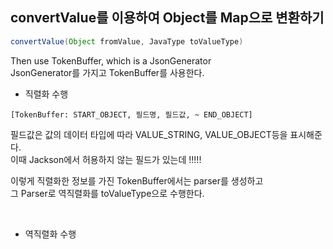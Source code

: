 ## convertValue를 이용하여 Object를 Map으로 변환하기

```java
convertValue(Object fromValue, JavaType toValueType)
```
Then use TokenBuffer, which is a JsonGenerator <br>
JsonGenerator를 가지고 TokenBuffer를 사용한다. 


- 직렬화 수행 <br>
```
[TokenBuffer: START_OBJECT, 필드명, 필드값, ~ END_OBJECT] 
```

필드값은 값의 데이터 타입에 따라 VALUE_STRING, VALUE_OBJECT등을 표시해준다. <br>
이때 Jackson에서 허용하지 않는 필드가 있는데 !!!!! 


이렇게 직렬화한 정보를 가진 TokenBuffer에서는 parser를 생성하고 <br>
그 Parser로 역직렬화를 toValueType으로 수행한다. 

<br>

- 역직렬화 수행
